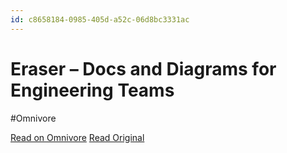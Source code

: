 ```yaml
---
id: c8658184-0985-405d-a52c-06d8bc3331ac
---
```


# Eraser – Docs and Diagrams for Engineering Teams
#Omnivore

[Read on Omnivore](https://omnivore.app/me/eraser-docs-and-diagrams-for-engineering-teams-18fe0a30765)
[Read Original](https://www.eraser.io)

